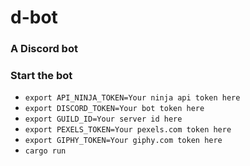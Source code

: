 # d-bot
### A Discord bot
### Start the bot
- `export API_NINJA_TOKEN=Your ninja api token here`
- `export DISCORD_TOKEN=Your bot token here`
- `export GUILD_ID=Your server id here`
- `export PEXELS_TOKEN=Your pexels.com token here`
- `export GIPHY_TOKEN=Your giphy.com token here`
- `cargo run`

